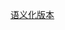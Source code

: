 <!--
 * @Date: 2022-09-25
 * @Author: 马晓川 724503670@qq.com
 * @LastEditors: 马晓川 724503670@qq.com
 * @LastEditTime: 2022-09-25
 * @Description: 
-->
[语义化版本](https://semver.org/lang/zh-CN/)
